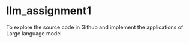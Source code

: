 # llm_assignment1
To explore the source code in Github and implement the applications of Large language model
